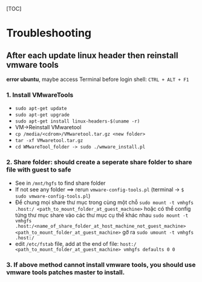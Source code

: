 [TOC]

# Troubleshooting


## After each update **linux header** then reinstall **vmware tools**

**error ubuntu**, maybe access Terminal before login shell: `CTRL + ALT + F1`

### 1. Install VMwareTools

- `sudo apt-get update`
- `sudo apt-get upgrade`
- `sudo apt-get install linux-headers-$(uname -r)`
- VM->Reinstall VMwaretool
- `cp /media/<cdrom>/VMwaretool.tar.gz <new folder>`
- `tar -xf VMwaretool.tar.gz`
- `cd WMwareTool_folder -> sudo ./wmware_install.pl`

### 2. Share folder: should create a seperate share folder to share file with guest to safe

- See in `/mnt/hgfs` to find share folder
- If not see any folder ==> rerun `vmware-config-tools.pl` (terminal -> `$ sudo vmware-config-tools.pl`)
- Để chung mọi share thư mục trong cùng một chỗ
	`sudo mount -t vmhgfs .host:/ <path_to_mount_folder_at_guest_machine>`
	hoặc có thể config từng thư mục share vào các thư mục cụ thể khác nhau
	`sudo mount -t vmhgfs .host:/<name_of_share_folder_at_host_machine_not_guest_machine> <path_to_mount_folder_at_guest_machine>`
	gỡ ra
	`sudo umount -t vmhgfs .host:/`
- edit `/etc/fstab` file, add at the end of file:
	`host:/ <path_to_mount_folder_at_guest_machine> vmhgfs defaults 0 0`

### 3. If above method cannot install vmware tools, you should use **vmware tools patches master** to install.
